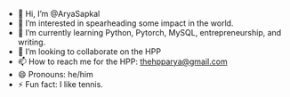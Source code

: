 - 👋 Hi, I’m @AryaSapkal
- 👀 I’m interested in spearheading some impact in the world.
- 🌱 I’m currently learning Python, Pytorch, MySQL, entrepreneurship, and writing.
- 💞️ I’m looking to collaborate on the HPP
- 📫 How to reach me for the HPP: thehpparya@gmail.com
- 😄 Pronouns: he/him
- ⚡ Fun fact: I like tennis.

<!---
AryaSapkal/AryaSapkal is a ✨ special ✨ repository because its `README.md` (this file) appears on your GitHub profile.
You can click the Preview link to take a look at your changes.
--->
